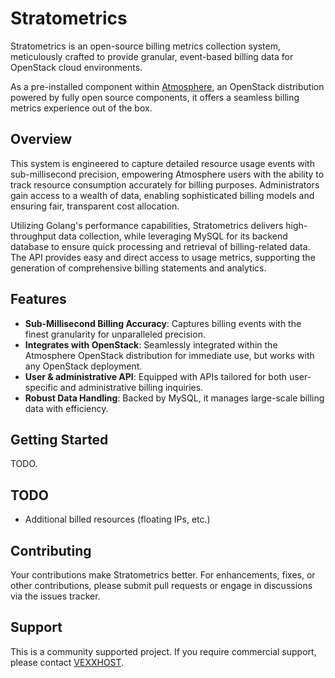 # Stratometrics

Stratometrics is an open-source billing metrics collection system, meticulously
crafted to provide granular, event-based billing data for OpenStack cloud
environments.

As a pre-installed component within [Atmosphere](https://github.com/vexxhost/atmosphere),
an OpenStack distribution powered by fully open source components, it offers a
seamless billing metrics experience out of the box.

## Overview

This system is engineered to capture detailed resource usage events with
sub-millisecond precision, empowering Atmosphere users with the ability to track
resource consumption accurately for billing purposes. Administrators gain access
to a wealth of data, enabling sophisticated billing models and ensuring fair,
transparent cost allocation.

Utilizing Golang's performance capabilities, Stratometrics delivers
high-throughput data collection, while leveraging MySQL for its backend
database to ensure quick processing and retrieval of billing-related data. The
API provides easy and direct access to usage metrics, supporting the generation
of comprehensive billing statements and analytics.

## Features

- **Sub-Millisecond Billing Accuracy**: Captures billing events with the finest
  granularity for unparalleled precision.
- **Integrates with OpenStack**: Seamlessly integrated within the Atmosphere
  OpenStack distribution for immediate use, but works with any OpenStack deployment.
- **User & administrative API**: Equipped with APIs tailored for both
  user-specific and administrative billing inquiries.
- **Robust Data Handling**: Backed by MySQL, it manages large-scale billing
  data with efficiency.

## Getting Started

TODO.

## TODO

- Additional billed resources (floating IPs, etc.)

## Contributing

Your contributions make Stratometrics better. For enhancements, fixes, or other
contributions, please submit pull requests or engage in discussions via the
issues tracker.

## Support

This is a community supported project.  If you require commercial support, please
contact [VEXXHOST](https://vexxhost.com).
